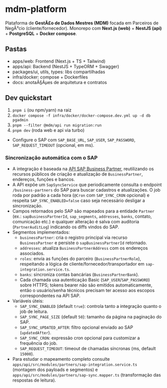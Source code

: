 # mdm-platform

Plataforma de **GestÃ£o de Dados Mestres (MDM)** focada em Parceiros de NegÃ³cio (cliente/fornecedor).
Monorepo com **Next.js (web)** + **NestJS (api)** + **PostgreSQL** + **Docker compose**.

## Pastas
- apps/web: Frontend (Next.js + TS + Tailwind)
- apps/api: Backend (NestJS + TypeORM + Swagger)
- packages/ui, utils, types: libs compartilhadas
- infra/docker: compose + Dockerfiles
- docs: anotaÃ§Ãµes de arquitetura e contratos

## Dev quickstart
1. `pnpm i` (ou npm/yarn) na raiz
2. `docker compose -f infra/docker/docker-compose.dev.yml up -d db pgadmin`
3. `pnpm --filter @mdm/api run migration:run`
4. `pnpm dev` (roda web e api via turbo)

- Configure o SAP com `SAP_BASE_URL`, `SAP_USER`, `SAP_PASSWORD`, `SAP_REQUEST_TIMEOUT` (opcional, em ms).

### Sincronização automática com o SAP

- A integração é baseada na [API SAP Business Partner](https://api.sap.com/api/API_BUSINESS_PARTNER/resource/Business_Partner), reutilizando os recursos públicos de criação e atualização de `BusinessPartner`, endereços, funções e bancos.
- A API expõe um `SapSyncService` que periodicamente consulta o endpoint `/business-partners` do SAP para buscar cadastros e atualizações. O job roda por padrão a cada hora (`@Cron` com `SAP_SYNC_CRON` opcional) e respeita `SAP_SYNC_ENABLED=false` caso seja necessário desligar a sincronização.
- Campos retornados pelo SAP são mapeados para a entidade `Partner` (ex.: `sapBusinessPartnerId`, `sap_segments`, `addresses`, `banks`, contato, comunicação etc.) e qualquer alteração é salva com auditoria (`PartnerAuditLog`) indicando os diffs vindos do SAP.
- Segmentos implementados:
  - `businessPartner`: cria o registro principal via recurso `BusinessPartner` e persiste o `sapBusinessPartnerId` retornado.
  - `addresses`: atualiza `BusinessPartnerAddress` com os endereços associados.
  - `roles`: envia as funções do parceiro (`BusinessPartnerRole`), respeitando a lógica de cliente/fornecedor/transportador em `sap-integration.service.ts`.
  - `banks`: sincroniza contas bancárias (`BusinessPartnerBank`).
  - Cada chamada usa autenticação Basic (`SAP_USER`/`SAP_PASSWORD`) sobre HTTPS; tokens bearer não são emitidos automaticamente, então o usuário/senha técnicos precisam ter acesso aos escopos correspondentes na API SAP.
- Variáveis úteis:
  - `SAP_SYNC_ENABLED` (default `true`): controla tanto a integração quanto o job de leitura.
  - `SAP_SYNC_PAGE_SIZE` (default `50`): tamanho da página na paginação do SAP.
  - `SAP_SYNC_UPDATED_AFTER`: filtro opcional enviado ao SAP (`updatedAfter`).
  - `SAP_SYNC_CRON`: expressão cron opcional para customizar a frequência do job.
  - `SAP_REQUEST_TIMEOUT`: timeout de chamadas síncronas (ms, default `15000`).
- Para estudar o mapeamento completo consulte `apps/api/src/modules/partners/sap-integration.service.ts` (montagem dos payloads e segmentos) e `apps/api/src/modules/partners/sap-sync.mapper.ts` (transformação das respostas de leitura).
